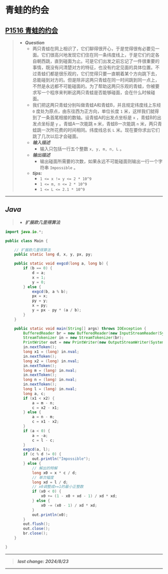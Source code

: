 # 青蛙的约会

## [P1516 青蛙的约会](https://www.luogu.com.cn/problem/P1516)

> - ***Question***
>   - 两只青蛙在网上相识了，它们聊得很开心，于是觉得很有必要见一面。它们很高兴地发现它们住在同一条纬度线上，于是它们约定各自朝西跳，直到碰面为止。可是它们出发之前忘记了一件很重要的事情，既没有问清楚对方的特征，也没有约定见面的具体位置。不过青蛙们都是很乐观的，它们觉得只要一直朝着某个方向跳下去，总能碰到对方的。但是除非这两只青蛙在同一时间跳到同一点上，不然是永远都不可能碰面的。为了帮助这两只乐观的青蛙，你被要求写一个程序来判断这两只青蛙是否能够碰面，会在什么时候碰面。
>   - 我们把这两只青蛙分别叫做青蛙A和青蛙B，并且规定纬度线上东经 `0` 度处为原点，由东往西为正方向，单位长度 `1` 米，这样我们就得到了一条首尾相接的数轴。设青蛙A的出发点坐标是 `x` ，青蛙B的出发点坐标是 `y` 。青蛙A一次能跳 `m` 米，青蛙B一次能跳 `n` 米，两只青蛙跳一次所花费的时间相同。纬度线总长 `L` 米。现在要你求出它们跳了几次以后才会碰面。
>   - ***输入描述***
>     - 输入只包括一行五个整数 `x, y, m, n, L` 。
>   - ***输出描述***
>     - 输出碰面所需要的次数，如果永远不可能碰面则输出一行一个字符串 `Impossible` 。
>   - ***tips:***
>     - `1 <= x != y <= 2 * 10^9`
>     - `1 <= m, n <= 2 * 10^9`
>     - `1 <= L <= 2.1 * 10^9`

---

## *Java*

> - ***扩展欧几里得算法***

```java
import java.io.*;

public class Main {

    // 扩展欧几里得算法
    public static long d, x, y, px, py;

    public static void exgcd(long a, long b) {
        if (b == 0) {
            d = a;
            x = 1;
            y = 0;
        } else {
            exgcd(b, a % b);
            px = x;
            py = y;
            x = py;
            y = px - py * (a / b);
        }
    }

    public static void main(String[] args) throws IOException {
        BufferedReader br = new BufferedReader(new InputStreamReader(System.in));
        StreamTokenizer in = new StreamTokenizer(br);
        PrintWriter out = new PrintWriter(new OutputStreamWriter(System.out));
        in.nextToken();
        long x1 = (long) in.nval;
        in.nextToken();
        long x2 = (long) in.nval;
        in.nextToken();
        long m = (long) in.nval;
        in.nextToken();
        long n = (long) in.nval;
        in.nextToken();
        long l = (long) in.nval;
        long a, c;
        if (x1 < x2) {
            a = m - n;
            c = x2 - x1;
        } else {
            a = n - m;
            c = x1 - x2;
        }
        if (a < 0) {
            a = -a;
            c = l - c;
        }
        exgcd(a, l);
        if (c % d != 0) {
            out.println("Impossible");
        } else {
            // 解出的特解
            long x0 = x * c / d;
            // 单次幅度
            long xd = l / d;
            // x0调整成>=1的最小正整数
            if (x0 < 0) {
                x0 += (1 - x0 + xd - 1) / xd * xd;
            } else {
                x0 -= (x0 - 1) / xd * xd;
            }
            out.println(x0);
        }
        out.flush();
        out.close();
        br.close();
    }

}
```

---

> ***last change: 2024/8/23***

---
